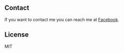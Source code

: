 ## Contact

If you want to contact me you can reach me at [Facebook](https://www.facebook.com/padfootBlackX).

## License

MIT
